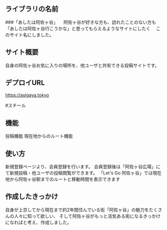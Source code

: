 ## ライブラリの名前
###「あしたは阿佐ヶ谷」
　阿佐ヶ谷が好きな方も、訪れたことのない方も「あしたは阿佐ヶ谷行こうかな」と思ってもらえるようなサイトにしたく
　このサイト名にしました。

## サイト概要
自身の阿佐ヶ谷お気に入りの場所を、他ユーザと共有できる投稿サイトです。

## デプロイURL
https://asigaya.tokyo

#スチール

## 機能
投稿機能
現在地からのルート機能

## 使い方
新規登録ページより、会員登録を行います。
会員登録後は「阿佐ヶ谷広場」にて新規投稿・他ユーザの投稿閲覧ができます。
「Let's Go 阿佐ヶ谷」では現在地から阿佐ヶ谷駅までのルートと移動時間を表示できます

## 作成したきっかけ
自身が上京してから現在まで約2年間住んでいる街「阿佐ヶ谷」の魅力をたくさんの人々に知って欲しい、
そして阿佐ヶ谷がもっと活気ある街になるきっかけになればと考え、作成しました。
